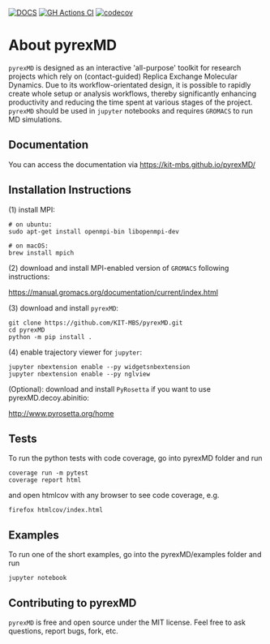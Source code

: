 [![DOCS](https://img.shields.io/badge/docs-1.0-blue?&logo=github)](https://kit-mbs.github.io/pyrexMD/)
[![GH Actions CI](https://github.com/KIT-MBS/pyrexMD/actions/workflows/gh-actions-ci.yml/badge.svg)](https://github.com/KIT-MBS/pyrexMD/actions/workflows/gh-actions-ci.yml)
[![codecov](https://codecov.io/gh/KIT-MBS/pyrexMD/branch/master/graph/badge.svg?token=TdmhhPgQNW)](https://codecov.io/gh/KIT-MBS/pyrexMD)


About pyrexMD
=============

`pyrexMD` is designed as an interactive 'all-purpose' toolkit for research
projects which rely on (contact-guided) Replica Exchange Molecular Dynamics.
Due to its workflow-orientated design, it is possible to rapidly create whole setup or analysis workflows, thereby significantly enhancing productivity and reducing the time spent at various stages of the project. `pyrexMD` should be used in `jupyter`
notebooks and requires `GROMACS` to run MD simulations.


## Documentation
You can access the documentation via https://kit-mbs.github.io/pyrexMD/


## Installation Instructions
(1) install MPI:

    # on ubuntu:
    sudo apt-get install openmpi-bin libopenmpi-dev

    # on macOS:
    brew install mpich

(2) download and install MPI-enabled version of `GROMACS` following instructions:

https://manual.gromacs.org/documentation/current/index.html


(3) download and install `pyrexMD`:

    git clone https://github.com/KIT-MBS/pyrexMD.git
    cd pyrexMD
    python -m pip install .


(4) enable trajectory viewer for `jupyter`:

    jupyter nbextension enable --py widgetsnbextension
    jupyter nbextension enable --py nglview


(Optional): download and install `PyRosetta` if you want to use pyrexMD.decoy.abinitio:

http://www.pyrosetta.org/home


## Tests
To run the python tests with code coverage, go into pyrexMD folder and run

    coverage run -m pytest
    coverage report html

and open htmlcov with any browser to see code coverage, e.g.

    firefox htmlcov/index.html


## Examples
To run one of the short examples, go into the pyrexMD/examples folder and run

    jupyter notebook

## Contributing to pyrexMD
`pyrexMD` is free and open source under the MIT license. Feel free to ask questions,
report bugs, fork, etc.
